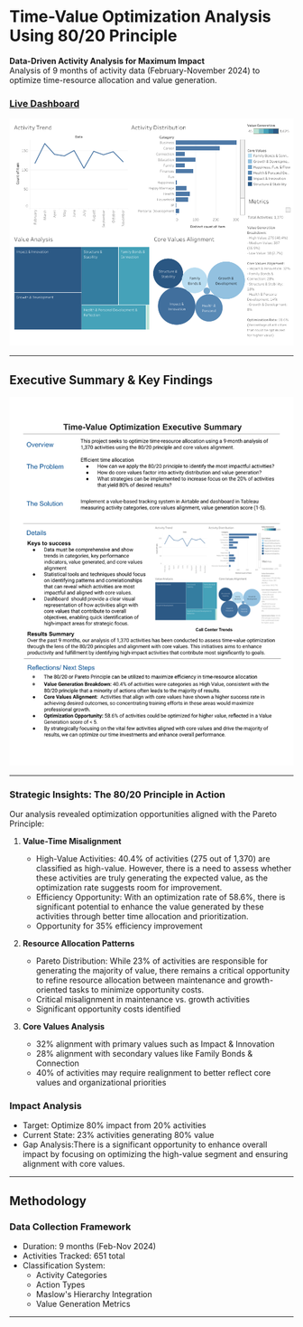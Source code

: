 # Time-Value Optimization Analysis Using 80/20 Principle

**Data-Driven Activity Analysis for Maximum Impact**  
Analysis of 9 months of activity data (February-November 2024) to optimize time-resource allocation and value generation.

### [Live Dashboard](https://public.tableau.com/app/profile/melissa.slawsky1925/viz/Time-ValueOptimizationDashboard/Dashboard)

![Dashboard Overview](time-value-optimization-dashboard.png)

---

## Executive Summary & Key Findings

![Executive Summary](time-value-executive-summary.png)

---

### Strategic Insights: The 80/20 Principle in Action

Our analysis revealed optimization opportunities aligned with the Pareto Principle:
1. **Value-Time Misalignment**
   - High-Value Activities: 40.4% of activities (275 out of 1,370) are classified as high-value. However, there is a need to assess whether these activities are truly generating the expected value, as the optimization rate suggests room for improvement.
   - Efficiency Opportunity: With an optimization rate of 58.6%, there is significant potential to enhance the value generated by these activities through better time allocation and prioritization.
   - Opportunity for 35% efficiency improvement

2. **Resource Allocation Patterns**
   - Pareto Distribution: While 23% of activities are responsible for generating the majority of value, there remains a critical opportunity to refine resource allocation between maintenance and growth-oriented tasks to minimize opportunity costs.
   - Critical misalignment in maintenance vs. growth activities
   - Significant opportunity costs identified

3. **Core Values Analysis**
   - 32% alignment with primary values such as Impact & Innovation
   - 28% alignment with secondary values like Family Bonds & Connection
   - 40% of activities may require realignment to better reflect core values and organizational priorities

### Impact Analysis
- Target: Optimize 80% impact from 20% activities
- Current State: 23% activities generating 80% value
- Gap Analysis:There is a significant opportunity to enhance overall impact by focusing on optimizing the high-value segment and ensuring alignment with core values.

---

## Methodology

### Data Collection Framework
- Duration: 9 months (Feb-Nov 2024)
- Activities Tracked: 651 total
- Classification System:
  - Activity Categories
  - Action Types
  - Maslow's Hierarchy Integration
  - Value Generation Metrics
 
---
